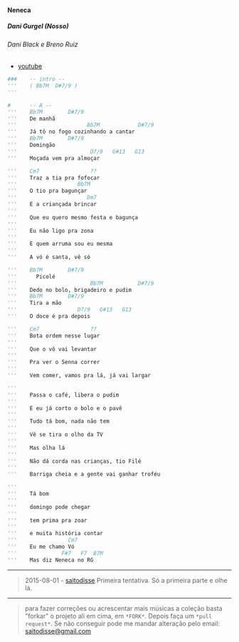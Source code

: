 #### Neneca
##### Dani Gurgel (Nosso)
###### Dani Black e Breno Ruiz
- [youtube](https://www.youtube.com/watch?v=DLaGM4pn1RA)

```py
###    -- intro --
'''    ( Bb7M  D#7/9 )
'''

#      -- A --
'''    Bb7M        D#7/9
'''    De manhã
'''                      Bb7M            D#7/9
'''    Já tô no fogo cozinhando a cantar
'''    Bb7M        D#7/9
'''    Domingão
'''                       D7/9   G#13   G13
'''    Moçada vem pra almoçar

'''    Cm7                ??
'''    Traz a tia pra fofocar
'''                   Bb7M
'''    O tio pra bagunçar
'''                      Dm7
'''    E a criançada brincar
'''
'''    Que eu quero mesmo festa e bagunça
'''
'''    Eu não ligo pra zona
'''
'''    E quem arruma sou eu mesma
'''
'''    A vó é santa, vê só

'''    Bb7M        D#7/9
'''      Picolé
'''                       Bb7M           D#7/9
'''    Dedo no bolo, brigadeiro e pudim
'''    Bb7M        D#7/9
'''    Tira a mão
'''                   D7/9   G#13   G13
'''    O doce é pra depois

'''    Cm7                ??
'''    Bota ordem nesse lugar
'''
'''    Que o vô vai levantar
'''
'''    Pra ver o Senna correr
'''
'''    Vem comer, vamos pra lá, já vai largar

'''
'''    Passa o café, libera o pudim
'''
'''    E eu já corto o bolo e o pavê
'''
'''    Tudo tá bom, nada não tem
'''
'''    Vê se tira o olho da TV
'''
'''    Mas olha lá
'''
'''    Não dá corda nas crianças, tio Filé
'''
'''    Barriga cheia e a gente vai ganhar troféu

'''
'''    Tá bom
'''
'''    domingo pode chegar
'''
'''    tem prima pra zoar
'''
'''    e muita história contar
'''                Cm7
'''    Eu me chamo Vó
'''              F#7   F7  B7M
'''    Mas diz Neneca no RG
```

 -----------------

> 2015-08-01 - [saitodisse](http://saitodisse.github.io/)
>  Primeira tentativa. Só a primeira parte e olhe lá.


-------------

> para fazer correções ou acrescentar mais músicas a coleção basta "forkar" o projeto ali em cima, em `*FORK*`. Depois faça um `*pull request*`. Se não conseguir pode me mandar alteração pelo email: saitodisse@gmail.com
